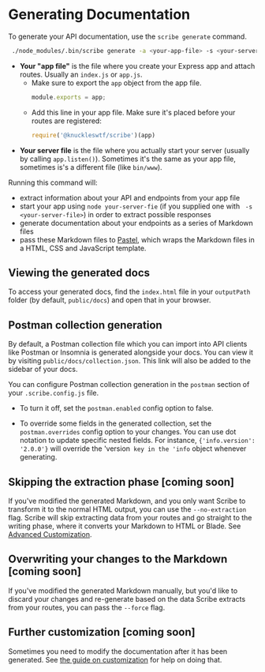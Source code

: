 # Generating Documentation

To generate your API documentation, use the `scribe generate` command.

```sh
 ./node_modules/.bin/scribe generate -a <your-app-file> -s <your-server-file>
```
- **Your "app file"** is the file where you create your Express app and attach routes. Usually an `index.js` or `app.js`.
  - Make sure to export the `app` object from the app file.
    ```js
    module.exports = app;
    ```
  - Add this line in your app file. Make sure it's placed before your routes are registered:
    ```js
    require('@knuckleswtf/scribe')(app)
    ```
- **Your server file** is the file where you actually start your server (usually by calling `app.listen()`). Sometimes it's the same as your app file, sometimes is's a different file (like `bin/www`).


Running this command will:
- extract information about your API and endpoints from your app file
- start your app using `node your-server-fie` (if you supplied one with ` -s <your-server-file>`) in order to extract possible responses
- generate documentation about your endpoints as a series of Markdown files
- pass these Markdown files to [Pastel](https://github.com/knuckleswtf/pastel-js), which wraps the Markdown files in a HTML, CSS and JavaScript template. 

## Viewing the generated docs
To access your generated docs, find the `index.html` file in your `outputPath` folder (by default, `public/docs`) and open that in your browser.

## Postman collection generation
By default, a Postman collection file which you can import into API clients like Postman or Insomnia is generated alongside your docs. You can view it by visiting `public/docs/collection.json`. This link will also be added to the sidebar of your docs.

You can configure Postman collection generation in the `postman` section of your `.scribe.config.js` file.

- To turn it off, set the `postman.enabled` config option to false.


- To override some fields in the generated collection, set the `postman.overrides` config option to your changes. You can use dot notation to update specific nested fields. For instance, `{'info.version': '2.0.0'}` will override the 'version` key in the 'info` object whenever generating.

## Skipping the extraction phase [coming soon]
If you've modified the generated Markdown, and you only want Scribe to transform it to the normal HTML output, you  can use the `--no-extraction` flag. Scribe will skip extracting data from your routes and go straight to the writing phase, where it converts your Markdown to HTML or Blade. See [Advanced Customization](customization.html).

## Overwriting your changes to the Markdown [coming soon]
If you've modified the generated Markdown manually, but you'd like to discard your changes and re-generate based on the data Scribe extracts from your routes, you can pass the `--force` flag.

## Further customization  [coming soon]
Sometimes you need to modify the documentation after it has been generated. See [the guide on customization](customization.html) for help on doing that.
